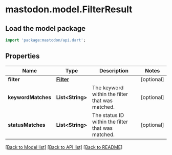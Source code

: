 # mastodon.model.FilterResult

## Load the model package
```dart
import 'package:mastodon/api.dart';
```

## Properties
Name | Type | Description | Notes
------------ | ------------- | ------------- | -------------
**filter** | [**Filter**](Filter.md) |  | [optional] 
**keywordMatches** | **List&lt;String&gt;** | The keyword within the filter that was matched. | [optional] 
**statusMatches** | **List&lt;String&gt;** | The status ID within the filter that was matched. | [optional] 

[[Back to Model list]](../README.md#documentation-for-models) [[Back to API list]](../README.md#documentation-for-api-endpoints) [[Back to README]](../README.md)


